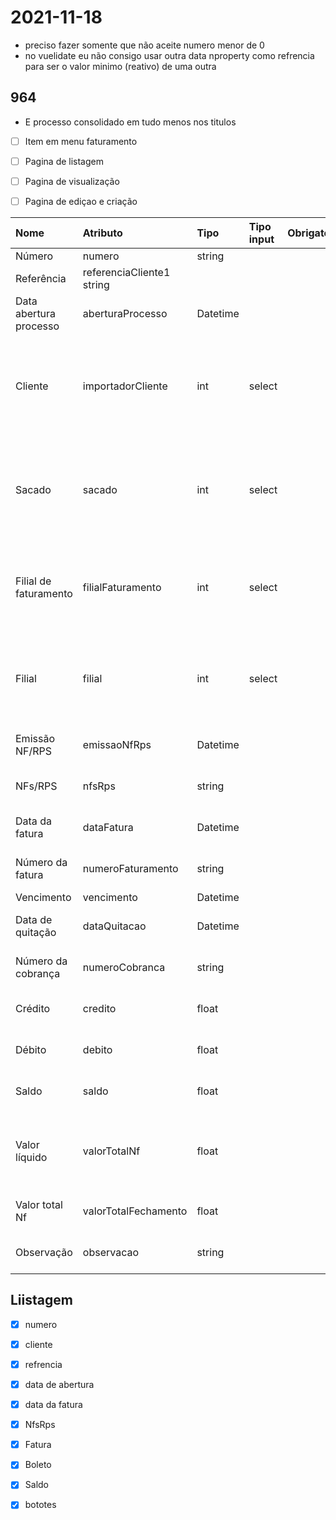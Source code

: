 # 2021-11-18
- preciso fazer somente que não aceite numero menor de 0 
- no vuelidate eu não consigo usar outra data nproperty como refrencia para ser o valor minimo (reativo) de uma outra


## 964
- E processo consolidado em tudo menos nos titulos

- [ ] Item em menu faturamento
- [ ] Pagina de listagem
- [ ] Pagina de visualização
- [ ] Pagina de ediçao e criação



| Nome                   | Atributo                    | Tipo     | Tipo input | Obrigatoriedade | Entidade de relacionamento | Atributo de relacionamento | Valor       | Obs                                                                              |
| :--------------------- | :-------------------------- | :------- | :--------- | :-------------- | :------------------------- | :------------------------- | :---------- | :------------------------------------------------------------------------------- |
| Número                 | numero                      | string   |            |                 |                            |                            | 2002FC00369 |                                                                                  |
| Referência             | referenciaCliente1   string |          |            |                 |                            |                            | 123456      |                                                                                  |
| Data abertura processo | aberturaProcesso            | Datetime |            |                 |                            |                            | 01/01/2021  | Não deve apresentar no formulario                                                |
| Cliente                | importadorCliente           | int      | select     |                 | Cliente                    | importadorCliente = codigo | 240         | Apresentar o atributo nomeFantasia e entre parenteses o código. Ex: BOSTON (240) |
| Sacado                 | sacado                      | int      | select     |                 | Cliente                    | importadorCliente = codigo | 240         | Apresentar o atributo nomeFantasia e entre parenteses o código. Ex: BOSTON (240) |
| Filial de faturamento  | filialFaturamento           | int      | select     |                 | Filial                     | filialFaturamento = codigo | 1           | Apresentar o atributo nomeFantasia e entre parenteses o código. Ex: HTL - SP (1) |
| Filial                 | filial                      | int      | select     |                 | Filial                     | filialFaturamento = codigo | 1           | Apresentar o atributo nomeFantasia e entre parenteses o código. Ex: HTL - SP (1) |
| Emissão NF/RPS         | emissaoNfRps                | Datetime |            |                 |                            |                            | 20/01/2021  | Não deve apresentar no formulario                                                |
| NFs/RPS                | nfsRps                      | string   |            |                 |                            |                            | 123456      | Não deve apresentar no formulario                                                |
| Data da fatura         | dataFatura                  | Datetime |            |                 |                            |                            | 20/01/2021  | Não deve apresentar no formulário                                                |
| Número da fatura       | numeroFaturamento           | string   |            |                 |                            |                            | 123456      | Não deve apresentar no formulário                                                |
| Vencimento             | vencimento                  | Datetime |            |                 |                            |                            | 20/01/2021  |                                                                                  |
| Data de quitação       | dataQuitacao                | Datetime |            |                 |                            |                            | 20/01/2021  | Não deve apresentar no formulario                                                |
| Número da cobrança     | numeroCobranca              | string   |            |                 |                            |                            | 123456      | Não deve apresentar no formulario                                                |
| Crédito                | credito                     | float    |            |                 |                            |                            | 1234.56     | Não deve apresentar no formulario                                                |
| Débito                 | debito                      | float    |            |                 |                            |                            | 1234.56     | Não deve apresentar no formulario                                                |
| Saldo                  | saldo                       | float    |            |                 |                            |                            | 1234.56     | Não deve apresentar no formulario                                                |
| Valor líquido          | valorTotalNf                | float    |            |                 |                            |                            | 1234.56     | Necessário mapear no core/ Não deve apresentar no formulario                     |
| Valor total Nf         | valorTotalFechamento        | float    |            |                 |                            |                            | 1234.56     | Não deve apresentar no formulario                                                |
| Observação             | observacao                  | string   |            |                 |                            |                            | 123456ABCDE | Não deve apresentar no formulario                                                |****


## Liistagem

- [x] numero

- [x] cliente

- [x] refrencia

- [x] data de abertura

- [x] data da fatura

- [x] NfsRps

- [x] Fatura

- [x] Boleto

- [x] Saldo

- [x] bototes
